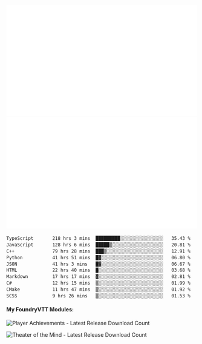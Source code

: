 
![](https://raw.githubusercontent.com/eddiedover/ghstats/master/generated/overview.svg)
![](https://raw.githubusercontent.com/eddiedover/ghstats/master/generated/languages.svg)

<!--START_SECTION:waka-->

```txt
TypeScript       218 hrs 3 mins  █████████░░░░░░░░░░░░░░░░   35.43 %
JavaScript       128 hrs 6 mins  █████▒░░░░░░░░░░░░░░░░░░░   20.81 %
C++              79 hrs 28 mins  ███▒░░░░░░░░░░░░░░░░░░░░░   12.91 %
Python           41 hrs 51 mins  █▓░░░░░░░░░░░░░░░░░░░░░░░   06.80 %
JSON             41 hrs 3 mins   █▓░░░░░░░░░░░░░░░░░░░░░░░   06.67 %
HTML             22 hrs 40 mins  █░░░░░░░░░░░░░░░░░░░░░░░░   03.68 %
Markdown         17 hrs 17 mins  ▓░░░░░░░░░░░░░░░░░░░░░░░░   02.81 %
C#               12 hrs 15 mins  ▒░░░░░░░░░░░░░░░░░░░░░░░░   01.99 %
CMake            11 hrs 47 mins  ▒░░░░░░░░░░░░░░░░░░░░░░░░   01.92 %
SCSS             9 hrs 26 mins   ▒░░░░░░░░░░░░░░░░░░░░░░░░   01.53 %
```

<!--END_SECTION:waka-->

#### My FoundryVTT Modules:

  ![Player Achievements - Latest Release Download Count](https://img.shields.io/badge/dynamic/json?label=Player%20Achievements%20-%20Downloads@latest&query=assets%5B1%5D.download_count&url=https%3A%2F%2Fapi.github.com%2Frepos%2FEddieDover%2Ffvtt-player-achievements%2Freleases%2Flatest)

  ![Theater of the Mind - Latest Release Download Count](https://img.shields.io/badge/dynamic/json?label=Theater%20Of%20The%20Mind%20-%20Downloads@latest&query=assets%5B1%5D.download_count&url=https%3A%2F%2Fapi.github.com%2Frepos%2FEddieDover%2Ftheater-of-the-mind%2Freleases%2Flatest)

<a rel="me" href="https://techhub.social/@EddieDover"></a>
